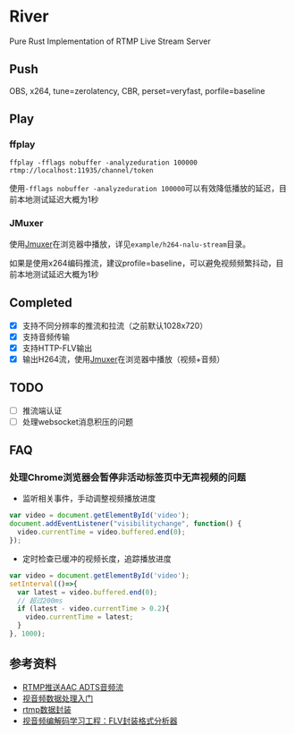 # River
Pure Rust Implementation of RTMP Live Stream Server

## Push

OBS, x264, tune=zerolatency, CBR, perset=veryfast, porfile=baseline

## Play

### ffplay
```shell
ffplay -fflags nobuffer -analyzeduration 100000 rtmp://localhost:11935/channel/token
```
使用`-fflags nobuffer -analyzeduration 100000`可以有效降低播放的延迟，目前本地测试延迟大概为1秒

### JMuxer
使用[Jmuxer](https://github.com/samirkumardas/jmuxer)在浏览器中播放，详见`example/h264-nalu-stream`目录。

如果是使用x264编码推流，建议profile=baseline，可以避免视频频繁抖动，目前本地测试延迟大概为1秒

## Completed
- [x] 支持不同分辨率的推流和拉流（之前默认1028x720）
- [x] 支持音频传输
- [x] 支持HTTP-FLV输出
- [x] 输出H264流，使用[Jmuxer](https://github.com/samirkumardas/jmuxer)在浏览器中播放（视频+音频）

## TODO
- [ ] 推流端认证
- [ ] 处理websocket消息积压的问题

## FAQ

### 处理Chrome浏览器会暂停非活动标签页中无声视频的问题

- 监听相关事件，手动调整视频播放进度

```js
var video = document.getElementById('video');
document.addEventListener("visibilitychange", function() {
  video.currentTime = video.buffered.end(0);
});
```
- 定时检查已缓冲的视频长度，追踪播放进度
```js
var video = document.getElementById('video');
setInterval(()=>{
  var latest = video.buffered.end(0);
  // 超过200ms
  if (latest - video.currentTime > 0.2){
    video.currentTime = latest;
  }
}, 1000);
```

## 参考资料
- [RTMP推送AAC ADTS音频流](https://www.jianshu.com/p/1a6f195863c7)
- [视音频数据处理入门](https://blog.csdn.net/leixiaohua1020/article/details/50534369)
- [rtmp数据封装](https://blog.csdn.net/Jacob_job/article/details/81880445)
- [视音频编解码学习工程：FLV封装格式分析器](https://blog.csdn.net/leixiaohua1020/article/details/17934487)
